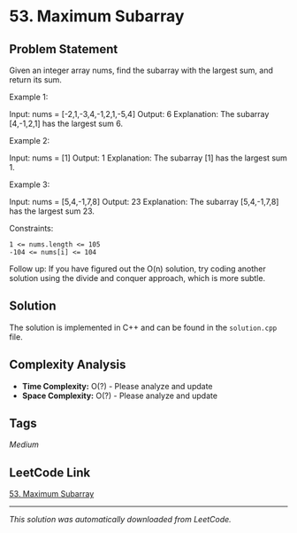 # 53. Maximum Subarray

## Problem Statement

Given an integer array nums, find the subarray with the largest sum, and return its sum.

Example 1:

Input: nums = [-2,1,-3,4,-1,2,1,-5,4]
Output: 6
Explanation: The subarray [4,-1,2,1] has the largest sum 6.

Example 2:

Input: nums = [1]
Output: 1
Explanation: The subarray [1] has the largest sum 1.

Example 3:

Input: nums = [5,4,-1,7,8]
Output: 23
Explanation: The subarray [5,4,-1,7,8] has the largest sum 23.

Constraints:

	1 <= nums.length <= 105
	-104 <= nums[i] <= 104

Follow up: If you have figured out the O(n) solution, try coding another solution using the divide and conquer approach, which is more subtle.

## Solution

The solution is implemented in C++ and can be found in the `solution.cpp` file.

## Complexity Analysis

- **Time Complexity:** O(?) - Please analyze and update
- **Space Complexity:** O(?) - Please analyze and update

## Tags

*Medium*

## LeetCode Link

[53. Maximum Subarray](https://leetcode.com/problems/maximum-subarray/)

---

*This solution was automatically downloaded from LeetCode.*
